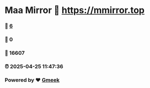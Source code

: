 # Maa Mirror :link: https://mmirror.top 
### :page_facing_up: [6](https://mmirror.top/tag.html) 
### :speech_balloon: 0 
### :hibiscus: 16607 
### :alarm_clock: 2025-04-25 11:47:36 
### Powered by :heart: [Gmeek](https://github.com/Meekdai/Gmeek)
